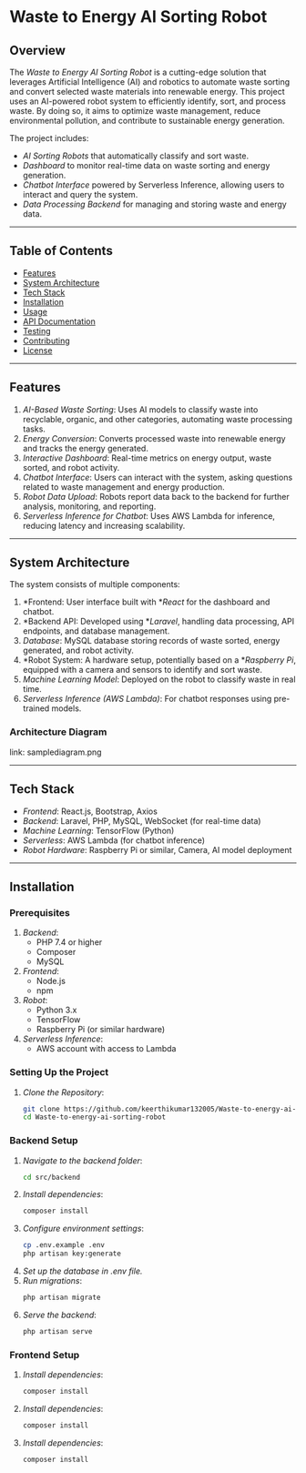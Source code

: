 # Waste to Energy AI Sorting Robot

## Overview

The *Waste to Energy AI Sorting Robot* is a cutting-edge solution that leverages Artificial Intelligence (AI) and robotics to automate waste sorting and convert selected waste materials into renewable energy. This project uses an AI-powered robot system to efficiently identify, sort, and process waste. By doing so, it aims to optimize waste management, reduce environmental pollution, and contribute to sustainable energy generation.

The project includes:
- *AI Sorting Robots* that automatically classify and sort waste.
- *Dashboard* to monitor real-time data on waste sorting and energy generation.
- *Chatbot Interface* powered by Serverless Inference, allowing users to interact and query the system.
- *Data Processing Backend* for managing and storing waste and energy data.

---

## Table of Contents

- [Features](#features)
- [System Architecture](#system-architecture)
- [Tech Stack](#tech-stack)
- [Installation](#installation)
- [Usage](#usage)
- [API Documentation](#api-documentation)
- [Testing](#testing)
- [Contributing](#contributing)
- [License](#license)

---

## Features

1. *AI-Based Waste Sorting*: Uses AI models to classify waste into recyclable, organic, and other categories, automating waste processing tasks.
2. *Energy Conversion*: Converts processed waste into renewable energy and tracks the energy generated.
3. *Interactive Dashboard*: Real-time metrics on energy output, waste sorted, and robot activity.
4. *Chatbot Interface*: Users can interact with the system, asking questions related to waste management and energy production.
5. *Robot Data Upload*: Robots report data back to the backend for further analysis, monitoring, and reporting.
6. *Serverless Inference for Chatbot*: Uses AWS Lambda for inference, reducing latency and increasing scalability.

---

## System Architecture

The system consists of multiple components:

1. *Frontend: User interface built with **React* for the dashboard and chatbot.
2. *Backend API: Developed using **Laravel*, handling data processing, API endpoints, and database management.
3. *Database*: MySQL database storing records of waste sorted, energy generated, and robot activity.
4. *Robot System: A hardware setup, potentially based on a **Raspberry Pi*, equipped with a camera and sensors to identify and sort waste.
5. *Machine Learning Model*: Deployed on the robot to classify waste in real time.
6. *Serverless Inference (AWS Lambda)*: For chatbot responses using pre-trained models.

### Architecture Diagram

link: samplediagram.png

---

## Tech Stack

- *Frontend*: React.js, Bootstrap, Axios
- *Backend*: Laravel, PHP, MySQL, WebSocket (for real-time data)
- *Machine Learning*: TensorFlow (Python)
- *Serverless*: AWS Lambda (for chatbot inference)
- *Robot Hardware*: Raspberry Pi or similar, Camera, AI model deployment

---

## Installation

### Prerequisites

1. *Backend*:
   - PHP 7.4 or higher
   - Composer
   - MySQL
2. *Frontend*:
   - Node.js
   - npm
3. *Robot*:
   - Python 3.x
   - TensorFlow
   - Raspberry Pi (or similar hardware)
4. *Serverless Inference*:
   - AWS account with access to Lambda

### Setting Up the Project

1. *Clone the Repository*:
   ```bash
   git clone https://github.com/keerthikumar132005/Waste-to-energy-ai-sorting-robot.git
   cd Waste-to-energy-ai-sorting-robot
### Backend Setup

1. *Navigate to the backend folder*:
    ```bash
    cd src/backend
2. *Install dependencies*:
    ```bash
    composer install
3. *Configure environment settings*:
    ```bash
    cp .env.example .env
    php artisan key:generate
4. *Set up the database in .env file.*
5. *Run migrations*:
    ```bash
    php artisan migrate
6. *Serve the backend*:
    ```bash
    php artisan serve
    ```
### Frontend Setup
1. *Install dependencies*:
    ```bash
    composer install
2. *Install dependencies*:
    ```bash
    composer install
3. *Install dependencies*:
    ```bash
    composer install

